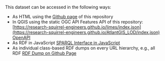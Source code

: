 This dataset can be accessed in the following ways:                         
* As HTML using the [Github page](https://research-squirrel-engineers.github.io/AtlantGIS_LOD/) of this repository
* In QGIS using the static OGC API Features API of this repository: [https://research-squirrel-engineers.github.io/limes/index.json](https://research-squirrel-engineers.github.io/AtlantGIS_LOD/index.json) [OpenAPI](https://research-squirrel-engineers.github.io/AtlantGIS_LOD/api/api.html)
* As RDF in JavaScript [SPARQL Interface in JavaScript](https://research-squirrel-engineers.github.io/AtlantGIS_LOD/sparql.html)
* As individual class-based RDF dumps on every URL hierarchy, e.g., all RDF [RDF Dump on Github Page](https://research-squirrel-engineers.github.io/AtlantGIS_LOD/index.ttl)
 
